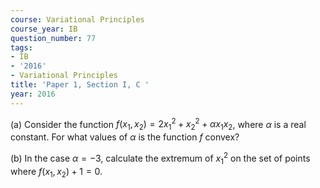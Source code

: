 ```yaml
---
course: Variational Principles
course_year: IB
question_number: 77
tags:
- IB
- '2016'
- Variational Principles
title: 'Paper 1, Section I, C '
year: 2016
---
```




(a) Consider the function $f\left(x_{1}, x_{2}\right)=2 x_{1}^{2}+x_{2}^{2}+\alpha x_{1} x_{2}$, where $\alpha$ is a real constant. For what values of $\alpha$ is the function $f$ convex?

(b) In the case $\alpha=-3$, calculate the extremum of $x_{1}^{2}$ on the set of points where $f\left(x_{1}, x_{2}\right)+1=0 .$